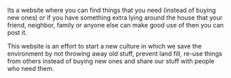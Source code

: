 Its a website where you can find things that you need (instead of buying new ones) or if you have something extra lying around the house that your friend, neighbor, family or anyone else can make good use of then you can post it.

This website is an effort to start a new culture in which we save the environment by not throwing away old stuff, prevent land fill, re-use things from others instead of buying new ones and share our stuff with people who need them.
